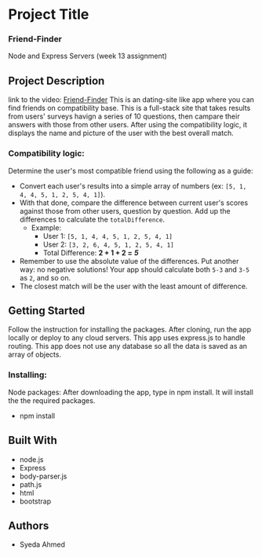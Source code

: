 # Project Title
### Friend-Finder
Node and Express Servers (week 13 assignment) 

## Project Description
link to the video: [Friend-Finder](https://drive.google.com/file/d/11HyHoZGI7l3W06Y1B_UHEEGBxE6aCuE0/view)
This is an dating-site like app where you can find friends on compatibility base. This is a full-stack site that takes results from users' surveys havign a series of 10 questions, then campare their answers with those from other users. After using the compatibility logic, it displays the name and picture of the user with the best overall match.
### Compatibility logic:
Determine the user's most compatible friend using the following as a guide:

   * Convert each user's results into a simple array of numbers (ex: `[5, 1, 4, 4, 5, 1, 2, 5, 4, 1]`).
   * With that done, compare the difference between current user's scores against those from other users, question by question. Add up the differences to calculate the `totalDifference`.
     * Example:
       * User 1: `[5, 1, 4, 4, 5, 1, 2, 5, 4, 1]`
       * User 2: `[3, 2, 6, 4, 5, 1, 2, 5, 4, 1]`
       * Total Difference: **2 + 1 + 2 =** **_5_**
   * Remember to use the absolute value of the differences. Put another way: no negative solutions! Your app should calculate both `5-3` and `3-5` as `2`, and so on.
   * The closest match will be the user with the least amount of difference.

## Getting Started
Follow the instruction for installing the packages. After cloning, run the app locally or deploy to any cloud servers. This app uses express.js to handle routing. This app does not use any database so all the data is saved as an array of objects. 

### Installing:
Node packages:
After downloading the app, type in npm install. It will install the the required packages. 
   * npm install

## Built With

* node.js
* Express 
* body-parser.js
* path.js
* html
* bootstrap

## Authors
* Syeda Ahmed